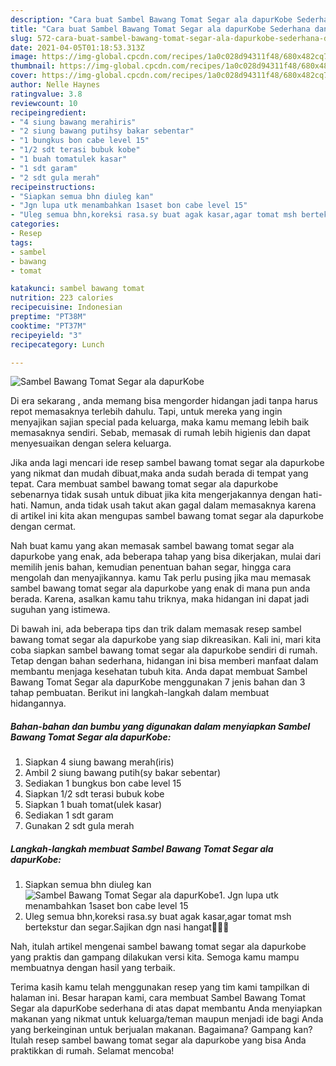 ```yaml
---
description: "Cara buat Sambel Bawang Tomat Segar ala dapurKobe Sederhana dan Mudah Dibuat"
title: "Cara buat Sambel Bawang Tomat Segar ala dapurKobe Sederhana dan Mudah Dibuat"
slug: 572-cara-buat-sambel-bawang-tomat-segar-ala-dapurkobe-sederhana-dan-mudah-dibuat
date: 2021-04-05T01:18:53.313Z
image: https://img-global.cpcdn.com/recipes/1a0c028d94311f48/680x482cq70/sambel-bawang-tomat-segar-ala-dapurkobe-foto-resep-utama.jpg
thumbnail: https://img-global.cpcdn.com/recipes/1a0c028d94311f48/680x482cq70/sambel-bawang-tomat-segar-ala-dapurkobe-foto-resep-utama.jpg
cover: https://img-global.cpcdn.com/recipes/1a0c028d94311f48/680x482cq70/sambel-bawang-tomat-segar-ala-dapurkobe-foto-resep-utama.jpg
author: Nelle Haynes
ratingvalue: 3.8
reviewcount: 10
recipeingredient:
- "4 siung bawang merahiris"
- "2 siung bawang putihsy bakar sebentar"
- "1 bungkus bon cabe level 15"
- "1/2 sdt terasi bubuk kobe"
- "1 buah tomatulek kasar"
- "1 sdt garam"
- "2 sdt gula merah"
recipeinstructions:
- "Siapkan semua bhn diuleg kan"
- "Jgn lupa utk menambahkan 1saset bon cabe level 15"
- "Uleg semua bhn,koreksi rasa.sy buat agak kasar,agar tomat msh bertekstur dan segar.Sajikan dgn nasi hangat🍚😍🤤"
categories:
- Resep
tags:
- sambel
- bawang
- tomat

katakunci: sambel bawang tomat 
nutrition: 223 calories
recipecuisine: Indonesian
preptime: "PT38M"
cooktime: "PT37M"
recipeyield: "3"
recipecategory: Lunch

---
```



![Sambel Bawang Tomat Segar ala dapurKobe](https://img-global.cpcdn.com/recipes/1a0c028d94311f48/680x482cq70/sambel-bawang-tomat-segar-ala-dapurkobe-foto-resep-utama.jpg)

Di era  sekarang , anda memang bisa mengorder hidangan jadi tanpa harus repot memasaknya terlebih dahulu. Tapi, untuk mereka yang ingin menyajikan sajian special pada keluarga, maka kamu memang lebih baik memasaknya sendiri. Sebab, memasak di rumah lebih higienis dan dapat menyesuaikan dengan selera keluarga.

Jika anda lagi mencari ide resep sambel bawang tomat segar ala dapurkobe yang nikmat dan mudah dibuat,maka anda sudah berada di tempat yang tepat. Cara membuat sambel bawang tomat segar ala dapurkobe  sebenarnya tidak susah untuk dibuat jika kita mengerjakannya dengan hati-hati. Namun, anda tidak usah takut akan gagal dalam memasaknya 
karena di artikel ini kita akan mengupas sambel bawang tomat segar ala dapurkobe dengan cermat.  



Nah buat kamu yang akan memasak sambel bawang tomat segar ala dapurkobe yang enak, ada beberapa tahap yang bisa dikerjakan, mulai dari memilih jenis bahan, kemudian penentuan bahan segar, hingga cara mengolah dan menyajikannya. kamu Tak perlu pusing jika mau memasak sambel bawang tomat segar ala dapurkobe yang enak di mana pun anda berada. Karena, asalkan kamu  tahu triknya, maka hidangan ini dapat jadi suguhan yang istimewa.

Di bawah ini, ada beberapa tips dan trik dalam memasak resep sambel bawang tomat segar ala dapurkobe yang siap dikreasikan. Kali ini, mari kita coba siapkan sambel bawang tomat segar ala dapurkobe sendiri di rumah. Tetap dengan bahan sederhana, hidangan ini bisa memberi manfaat dalam membantu menjaga kesehatan tubuh kita. Anda dapat membuat Sambel Bawang Tomat Segar ala dapurKobe menggunakan 7 jenis bahan dan 3 tahap pembuatan. Berikut ini langkah-langkah dalam membuat hidangannya.

<!--inarticleads1-->

##### Bahan-bahan dan bumbu yang digunakan dalam menyiapkan Sambel Bawang Tomat Segar ala dapurKobe:

1. Siapkan 4 siung bawang merah(iris)
1. Ambil 2 siung bawang putih(sy bakar sebentar)
1. Sediakan 1 bungkus bon cabe level 15
1. Siapkan 1/2 sdt terasi bubuk kobe
1. Siapkan 1 buah tomat(ulek kasar)
1. Sediakan 1 sdt garam
1. Gunakan 2 sdt gula merah




<!--inarticleads2-->

##### Langkah-langkah membuat Sambel Bawang Tomat Segar ala dapurKobe:

1. Siapkan semua bhn diuleg kan
<img src="https://img-global.cpcdn.com/steps/bfad3d308b11c468/160x128cq70/sambel-bawang-tomat-segar-ala-dapurkobe-langkah-memasak-1-foto.jpg" alt="Sambel Bawang Tomat Segar ala dapurKobe">1. Jgn lupa utk menambahkan 1saset bon cabe level 15
1. Uleg semua bhn,koreksi rasa.sy buat agak kasar,agar tomat msh bertekstur dan segar.Sajikan dgn nasi hangat🍚😍🤤




Nah, itulah artikel mengenai  sambel bawang tomat segar ala dapurkobe  yang praktis dan gampang dilakukan versi kita. Semoga kamu mampu membuatnya dengan hasil yang terbaik. 

Terima kasih kamu telah menggunakan resep yang tim kami tampilkan di halaman ini. Besar harapan kami, cara membuat  Sambel Bawang Tomat Segar ala dapurKobe sederhana di atas dapat membantu Anda menyiapkan makanan yang nikmat untuk keluarga/teman maupun menjadi ide bagi Anda yang berkeinginan untuk berjualan makanan. Bagaimana? Gampang kan? Itulah resep sambel bawang tomat segar ala dapurkobe yang bisa Anda praktikkan di rumah. Selamat mencoba!


